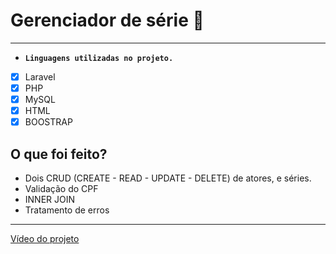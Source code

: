 # Gerenciador de série 🚀
*** 
* **`Linguagens utilizadas no projeto.`**
- [x] Laravel 
- [x] PHP
- [x] MySQL
- [x] HTML
- [x] BOOSTRAP

## O que foi feito?
* Dois CRUD (CREATE - READ - UPDATE - DELETE) de atores, e séries.
* Validação do CPF
* INNER JOIN
* Tratamento de erros

***

<a href="https://drive.google.com/file/d/18XP_f3tk46SepkAWkm5ZhBT-5OZPsj9n/view">Vídeo do projeto</a>


